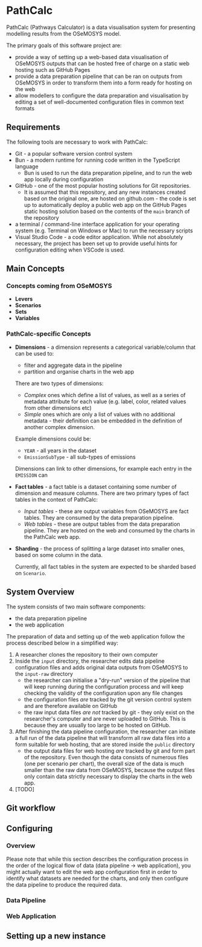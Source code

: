 # PathCalc

PathCalc (Pathways Calculator) is a data visualisation system for presenting modelling results from the OSeMOSYS model.

The primary goals of this software project are:

- provide a way of setting up a web-based data visualisation of OSeMOSYS outputs that can be hosted free of charge on a static web hosting such as GitHub Pages
- provide a data preparation pipeline that can be ran on outputs from OSeMOSYS in order to transform them into a form ready for hosting on the web
- allow modellers to configure the data preparation and visualisation by editing a set of well-documented configuration files in common text formats

## Requirements

The following tools are necessary to work with PathCalc:

- Git - a popular software version control system
- Bun - a modern runtime for running code written in the TypeScript language
  - Bun is used to run the data preparation pipeline, and to run the web app locally during configuration
- GitHub - one of the most popular hosting solutions for Git repositories.
  - It is assumed that this repository, and any new instances created based on the original one, are hosted on github.com - the code is set up to automatically deploy a public web app on the GitHub Pages static hosting solution based on the contents of the `main` branch of the repository
- a terminal / command-line interface application for your operating system (e.g. Terminal on Windows or Mac) to run the necessary scripts
- Visual Studio Code - a code editor application. While not absolutely necessary, the project has been set up to provide useful hints for configuration editing when VSCode is used.

## Main Concepts

### Concepts coming from OSeMOSYS

- **Levers**
- **Scenarios**
- **Sets**
- **Variables**

### PathCalc-specific Concepts

- **Dimensions** - a dimension represents a categorical variable/column that can be used to:

  - filter and aggregate data in the pipeline
  - partition and organise charts in the web app

  There are two types of dimensions:

  - _Complex_ ones which define a list of values, as well as a series of metadata attribute for each value (e.g. label, color, related values from other dimensions etc)
  - _Simple_ ones which are only a list of values with no additional metadata - their definition can be embedded in the definition of another complex dimension.

  Example dimensions could be:

  - `YEAR` - all years in the dataset
  - `EmissionSubType` - all sub-types of emissions

  Dimensions can link to other dimensions, for example each entry in the `EMISSION` can

- **Fact tables** - a fact table is a dataset containing some number of dimension and measure columns. There are two primary types of fact tables in the context of PathCalc:

  - _Input tables_ - these are output variables from OSeMOSYS are fact tables. They are consumed by the data preparation pipeline.
  - _Web tables_ - these are output tables from the data preparation pipeline. They are hosted on the web and consumed by the charts in the PathCalc web app.

- **Sharding** - the process of splitting a large dataset into smaller ones, based on some column in the data.

  Currently, all fact tables in the system are expected to be sharded based on `Scenario`.

## System Overview

The system consists of two main software components:

- the data preparation pipeline
- the web application

The preparation of data and setting up of the web application follow the process described below in a simplified way:

1. A researcher clones the repository to their own computer
2. Inside the `input` directory, the researcher edits data pipeline configuration files and adds original data outputs from OSeMOSYS to the `input-raw` directory
   - the researcher can initialise a "dry-run" version of the pipeline that will keep running during the configuration process and will keep checking the validity of the configuration upon any file changes
   - the configuration files _are_ tracked by the git version control system and are therefore available on GitHub
   - the raw input data files _are not_ tracked by git - they only exist on the researcher's computer and are never uploaded to GitHub. This is because they are usually too large to be hosted on GitHub.
3. After finishing the data pipeline configuration, the researcher can initiate a full run of the data pipeline that will transform all raw data files into a form suitable for web hosting, that are stored inside the `public` directory
   - the output data files for web hosting _are_ tracked by git and form part of the repository. Even though the data consists of numerous files (one per scenario per chart), the overall size of the data is much smaller than the raw data from OSeMOSYS, because the output files only contain data strictly necessary to display the charts in the web app.
4. [TODO]

## Git workflow

## Configuring

### Overview

Please note that while this section describes the configuration process in the order of the logical flow of data (data pipeline -> web application), you might actually want to edit the web app configuration first in order to identify what datasets are needed for the charts, and only then configure the data pipeline to produce the required data.

### Data Pipeline

### Web Application

## Setting up a new instance
